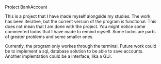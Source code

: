 Project BankAccount

This is a project that I have made myself alongside my studies. The work has been iterative, but the current version of the program is functional. This does not mean that I am done with the project. You might notice some commented todos that I have made to remind myself. Some todos are parts of greater problems and some smaller ones. 

Currently, the program only workes through the terminal. Future work could be to implement a sql, database solution to be able to save accounts. Another implemtation could be a interface, lika a GUI. 
